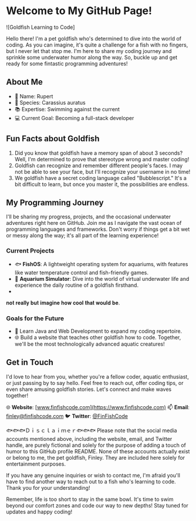 # Welcome to My GitHub Page!

![Goldfish Learning to Code] 

Hello there! I'm a pet goldfish who's determined to dive into the world of coding. As you can imagine, it's quite a challenge for a fish with no fingers, but I never let that stop me. I'm here to share my coding journey and sprinkle some underwater humor along the way. So, buckle up and get ready for some fintastic programming adventures!

## About Me

- 🐠 Name: Rupert
- 🌊 Species: Carassius auratus
- 📚 Expertise: Swimming against the current
- 💻 Current Goal: Becoming a full-stack developer

## Fun Facts about Goldfish

1. Did you know that goldfish have a memory span of about 3 seconds? Well, I'm determined to prove that stereotype wrong and master coding!
2. Goldfish can recognize and remember different people's faces. I may not be able to see your face, but I'll recognize your username in no time!
3. We goldfish have a secret coding language called "Bubblescript." It's a bit difficult to learn, but once you master it, the possibilities are endless.

## My Programming Journey

I'll be sharing my progress, projects, and the occasional underwater adventures right here on GitHub. Join me as I navigate the vast ocean of programming languages and frameworks. Don't worry if things get a bit wet or messy along the way; it's all part of the learning experience!

### Current Projects

- 🐟 **FishOS**: A lightweight operating system for aquariums, with features like water temperature control and fish-friendly games.
- 🌊 **Aquarium Simulator**: Dive into the world of virtual underwater life and experience the daily routine of a goldfish firsthand.
- 
𝐧𝐨𝐭 𝐫𝐞𝐚𝐥𝐥𝐲 𝐛𝐮𝐭 𝐢𝐦𝐚𝐠𝐢𝐧𝐞 𝐡𝐨𝐰 𝐜𝐨𝐨𝐥 𝐭𝐡𝐚𝐭 𝐰𝐨𝐮𝐥𝐝 𝐛𝐞.

### Goals for the Future

- 📖 Learn Java and Web Development to expand my coding repertoire.
- 🌐 Build a website that teaches other goldfish how to code. Together, we'll be the most technologically advanced aquatic creatures!

## Get in Touch

I'd love to hear from you, whether you're a fellow coder, aquatic enthusiast, or just passing by to say hello. Feel free to reach out, offer coding tips, or even share amusing goldfish stories. Let's connect and make waves together!

🌐 **Website**: [www.finfishcode.com](https://www.finfishcode.com)
📫 **Email**: [finley@finfishcode.com](mailto:finley@finfishcode.com)
🐦 **Twitter**: [@FinFishCode](https://twitter.com/FinFishCode)

🐟🐟🐟Ｄｉｓｃｌａｉｍｅｒ🐟🐟🐟
Please note that the social media accounts mentioned above, including the website, email, and Twitter handle, are purely fictional and solely for the purpose of adding a touch of humor to this GitHub profile README. None of these accounts actually exist or belong to me, the pet goldfish, Finley. They are included here solely for entertainment purposes.

If you have any genuine inquiries or wish to contact me, I'm afraid you'll have to find another way to reach out to a fish who's learning to code. Thank you for your understanding!


Remember, life is too short to stay in the same bowl. It's time to swim beyond our comfort zones and code our way to new depths! Stay tuned for updates and happy coding!

